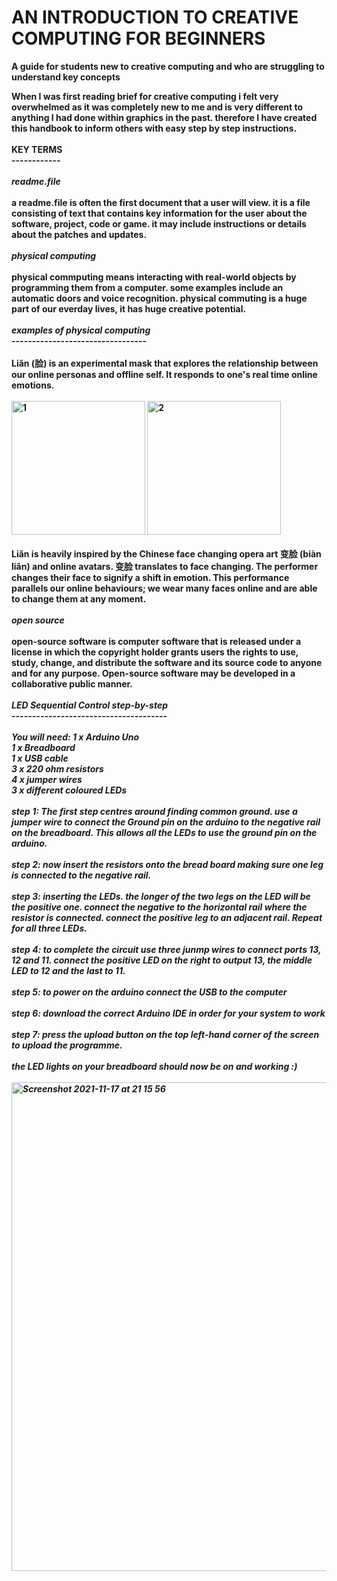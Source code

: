 # <strong>AN INTRODUCTION TO CREATIVE COMPUTING FOR BEGINNERS
A guide for students new to creative computing and who are struggling to understand key concepts
</p>
When I was first reading brief for creative computing i felt very overwhelmed as it was completely new to me and is very different to anything 
I had done within graphics in the past. therefore I have created this handbook to inform others with easy step by step instructions.
<br>
<br>
<strong> KEY TERMS 
  <br>
  ------------
  <br>
  <br>
  <em>readme.file</em>
  <br>
  <br>
  a readme.file is often the first document that a user will view. it is a file consisting of text that contains key information for the user about the software, project, code or game.
  it may include instructions or details about the patches and updates.
  <br>
  <br>
  <em>physical computing</em>
    <br>
    <br>
    physical commputing means interacting with real-world objects by programming them from a computer. some examples include an automatic doors and voice recognition. physical commuting is a huge part of our everday lives, it has huge creative potential.
  <br>
  <br>
  <em>examples of physical computing</em>
  <br>
  ---------------------------------
  <br>
  <br>
  <strong>Liǎn (脸) </strong>
  is an experimental mask that explores the relationship between our online personas and offline self. It responds to one's real time online emotions.
  <br>
  <br>

    
   <img width="214" alt="1" src="https://user-images.githubusercontent.com/94471736/142250326-47e925f5-e54b-4b22-a803-554139a10f6e.png">
<img width="214" alt="2" src="https://user-images.githubusercontent.com/94471736/142250330-be0ffff7-a7ad-436a-9441-4c8a83782870.png">
  
  <br>
  <br>
  Liǎn is heavily inspired by the Chinese face changing opera art 变脸 (biàn liǎn) and online avatars. 变脸 translates to face changing. The performer changes their face to signify a shift in emotion. This performance parallels our online behaviours; we wear many faces online and are able to change them at any moment.
  <br>
 <br>
  <em>open source</em>
    <br>
  <br>
 open-source software is computer software that is released under a license in which the copyright holder grants users the rights to use, study, change, and distribute the software and its source code to anyone and for any purpose. Open-source software may be developed in a collaborative public manner.
<br>
  <br>
  <em>LED Sequential Control step-by-step<em/>
    <br>
    --------------------------------------
    <br>
    <br>
    You will need:
1 x Arduino Uno
    <br>
1 x Breadboard 
    <br>
1 x USB cable
    <br>
3 x 220 ohm resistors 
    <br>
4 x jumper wires
    <br>
3 x different coloured LEDs 
<br>
    <br>
   <em> step 1: <em/> 
     The first step centres around finding common ground. use a jumper wire to connect the Ground pin on the arduino to the negative rail on the breadboard. This allows all the LEDs to use the ground pin on the arduino.
     <br>
     <br>
     <em> step 2:<em/> 
       now insert the resistors onto the bread board making sure one leg is connected to the negative rail.
       <br>
       <br>
       <em> step 3: <em/> 
         inserting the LEDs. the longer of the two legs on the LED will be the positive one. connect the negative to the horizontal rail where the resistor is connected. connect the positive leg to an adjacent rail. Repeat for all three LEDs.
         <br>
         <br>
         <em> step 4: <em/> 
           to complete the circuit use three junmp wires to connect ports 13, 12 and 11. connect the positive LED on the right to output 13, the middle LED to 12 and the last to 11.
           <br>
           <br>
         <em> step 5: <em/> 
           to power on the arduino connect the USB to the computer
           <br>
           <br>
           <em>step 6:<em/>
             download the correct Arduino IDE in order for your system to work
             <br> 
             <br>
             <em>step 7: </em>
               press the upload button on the top left-hand corner of the screen to upload the programme.
<br>
               <br>
               the LED lights on your breadboard should now be on and working :)
             <br>
             <br>
             <img width="782" alt="Screenshot 2021-11-17 at 21 15 56" src="https://user-images.githubusercontent.com/94471736/142288184-1b32adea-81be-4573-83ec-d2fb9172aa46.png">
             
             
         
    
